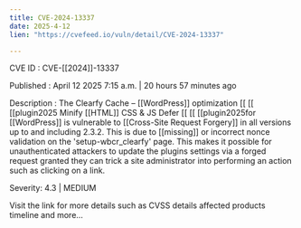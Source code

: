 ```yaml
---
title: CVE-2024-13337
date: 2025-4-12
lien: "https://cvefeed.io/vuln/detail/CVE-2024-13337"

---
```


CVE ID : CVE-[[2024]]-13337

Published :  April 12
2025
7:15 a.m. | 20 hours
57 minutes ago

Description : The Clearfy Cache –  [[WordPress]] optimization  [[ [[ [[plugin2025
Minify  [[HTML]]
CSS & JS
Defer  [[ [[ [[plugin2025for  [[WordPress]] is vulnerable to  [[Cross-Site Request Forgery]] in all versions up to
and including
2.3.2. This is due to  [[missing]] or incorrect nonce validation on the 'setup-wbcr_clearfy' page. This makes it possible for unauthenticated attackers to update the plugins settings via a forged request granted they can trick a site administrator into performing an action such as clicking on a link.

Severity: 4.3 | MEDIUM

Visit the link for more details
such as CVSS details
affected products
timeline
and more...
